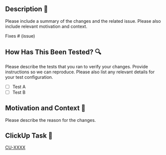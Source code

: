 ## Description 📝

Please include a summary of the changes and the related issue. Please also include relevant motivation and context.

Fixes # (issue)

## How Has This Been Tested? 🔍

Please describe the tests that you ran to verify your changes. Provide instructions so we can reproduce. Please also list any relevant details for your test configuration.

- [ ] Test A
- [ ] Test B

## Motivation and Context 🎯

Please describe the reason for the changes.

## ClickUp Task 📌
[CU-XXXX](https://app.clickup.com/t/XXXX)